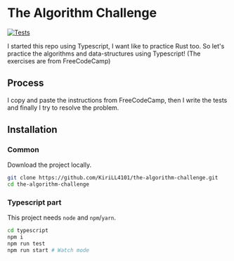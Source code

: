 # The Algorithm Challenge

[![Tests](https://github.com/KiriLL4101/the-algorithm-challenge/actions/workflows/tests.yml/badge.svg)](https://github.com/KiriLL4101/the-algorithm-challenge/actions/workflows/tests.yml)

I started this repo using Typescript, I want like to practice Rust too. So let's practice the algorithms and data-structures using Typescript! (The exercises are from FreeCodeCamp)

## Process
I copy and paste the instructions from FreeCodeCamp, then I write the tests and finally I try to resolve the problem.

## Installation

### Common
Download the project locally.
```bash
git clone https://github.com/KiriLL4101/the-algorithm-challenge.git
cd the-algorithm-challenge
```

### Typescript part
This project needs `node` and `npm`/`yarn`.

```bash
cd typescript
npm i
npm run test
npm run start # Watch mode
```
